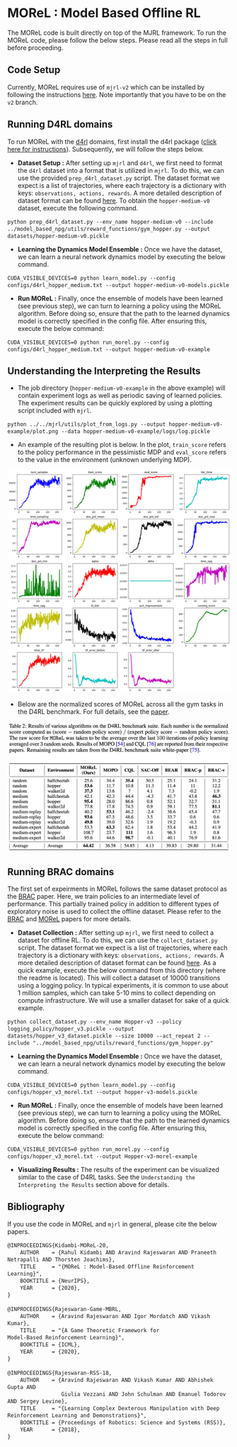 # MOReL : Model Based Offline RL

The MOReL code is built directly on top of the MJRL framework. To run the MOReL code, please follow the below steps. Please read all the steps in full before proceeding.

## Code Setup
Currently, MOReL requires use of `mjrl-v2` which can be installed by following the instructions [here](https://github.com/aravindr93/mjrl/tree/v2/setup). Note importantly that you have to be on the `v2` branch.

## Running D4RL domains

To run MOReL with the [d4rl](https://sites.google.com/view/d4rl/home) domains, first install the d4rl package ([click here for instructions](https://github.com/rail-berkeley/d4rl)). Subsequently, we will follow the steps below.

- **Dataset Setup :** After setting up `mjrl` and `d4rl`, we first need to format the `d4rl` dataset into a format that is utilized in `mjrl`. To do this, we can use the provided `prep_d4rl_dataset.py` script. The dataset format we expect is a list of trajectories, where each trajectory is a dictionary with keys: `observations, actions, rewards`. A more detailed description of dataset format can be found [here](https://github.com/aravindr93/mjrl/blob/v2/mjrl/samplers/core.py). To obtain the `hopper-medium-v0` dataset, execute the following command.
```
python prep_d4rl_dataset.py --env_name hopper-medium-v0 --include ../model_based_npg/utils/reward_functions/gym_hopper.py --output datasets/hopper-medium-v0.pickle
```

- **Learning the Dynamics Model Ensemble :** Once we have the dataset, we can learn a neural network dynamics model by executing the below command. 
```
CUDA_VISIBLE_DEVICES=0 python learn_model.py --config configs/d4rl_hopper_medium.txt --output hopper-medium-v0-models.pickle
```
 
- **Run MOReL :** Finally, once the ensemble of models have been learned (see previous step), we can turn to learning a policy using the MOReL algorithm. Before doing so, ensure that the path to the learned dynamics model is correctly specified in the config file. After ensuring this, execute the below command:
```
CUDA_VISIBLE_DEVICES=0 python run_morel.py --config configs/d4rl_hopper_medium.txt --output hopper-medium-v0-example
```


## Understanding the Interpreting the Results

- The job directory (`hopper-medium-v0-example` in the above example) will contain experiment logs as well as periodic saving of learned policies. The experiment results can be quickly explored by using a plotting script included with `mjrl`.
```
python ../../mjrl/utils/plot_from_logs.py --output hopper-medium-v0-example/plot.png --data hopper-medium-v0-example/logs/log.pickle
```

- An example of the resulting plot is below. In the plot, `train_score` refers to the policy performance in the pessimistic MDP and `eval_score` refers to the value in the environment (unknown underlying MDP).

<td><img src="assets/example_result_d4rl.png"></td>

- Below are the normalized scores of MOReL across all the gym tasks in the D4RL benchmark. For full details, see the [paper](https://sites.google.com/view/morel).

<td><img src="assets/d4rl_result_table.png"></td>

## Running BRAC domains
The first set of expeirments in MOReL follows the same dataset protocol as the [BRAC](https://arxiv.org/abs/1911.11361) paper. Here, we train policies to an intermediate level of performance. This partially trained policy in addition to different types of exploratory noise is used to collect the offline dataset. Please refer to the [BRAC](https://arxiv.org/abs/1911.11361) and [MOReL](https://sites.google.com/view/morel) papers for more details.

- **Dataset Collection :** After setting up `mjrl`, we first need to collect a dataset for offline RL. To do this, we can use the `collect_dataset.py` script. The dataset format we expect is a list of trajectories, where each trajectory is a dictionary with keys: `observations, actions, rewards`. A more detailed description of dataset format can be found [here](https://github.com/aravindr93/mjrl/blob/v2/mjrl/samplers/core.py). As a quick example, execute the below command from this directory (where the readme is located). This will collect a dataset of 10000 transitions using a logging policy. In typical experiments, it is common to use about 1 million samples, which can take 5-10 mins to collect depending on compute infrastructure. We will use a smaller dataset for sake of a quick example.
```
python collect_dataset.py --env_name Hopper-v3 --policy logging_policy/hopper_v3.pickle --output datasets/hopper_v3_dataset.pickle --size 10000 --act_repeat 2 --include "../model_based_npg/utils/reward_functions/gym_hopper.py"
```

- **Learning the Dynamics Model Ensemble :** Once we have the dataset, we can learn a neural network dynamics model by executing the below command. 
```
CUDA_VISIBLE_DEVICES=0 python learn_model.py --config configs/hopper_v3_morel.txt --output hopper-v3-models.pickle
```
 
- **Run MOReL :** Finally, once the ensemble of models have been learned (see previous step), we can turn to learning a policy using the MOReL algorithm. Before doing so, ensure that the path to the learned dynamics model is correctly specified in the config file. After ensuring this, execute the below command:
```
CUDA_VISIBLE_DEVICES=0 python run_morel.py --config configs/hopper_v3_morel.txt --output Hopper-v3-morel-example
```

- **Visualizing Results :** The results of the experiment can be visualized similar to the case of D4RL tasks. See the `Understanding the Interpreting the Results` section above for details.


## Bibliography

If you use the code in MOReL and `mjrl` in general, please cite the below papers.
```
@INPROCEEDINGS{Kidambi-MOReL-20,
    AUTHOR    = {Rahul Kidambi AND Aravind Rajeswaran AND Praneeth Netrapalli AND Thorsten Joachims},
    TITLE     = "{MOReL : Model-Based Offline Reinforcement Learning}",
    BOOKTITLE = {NeurIPS},
    YEAR      = {2020},
}

@INPROCEEDINGS{Rajeswaran-Game-MBRL,
    AUTHOR    = {Aravind Rajeswaran AND Igor Mordatch AND Vikash Kumar},
    TITLE     = "{A Game Theoretic Framework for
Model-Based Reinforcement Learning}",
    BOOKTITLE = {ICML},
    YEAR      = {2020},
}

@INPROCEEDINGS{Rajeswaran-RSS-18,
    AUTHOR    = {Aravind Rajeswaran AND Vikash Kumar AND Abhishek Gupta AND
                 Giulia Vezzani AND John Schulman AND Emanuel Todorov AND Sergey Levine},
    TITLE     = "{Learning Complex Dexterous Manipulation with Deep Reinforcement Learning and Demonstrations}",
    BOOKTITLE = {Proceedings of Robotics: Science and Systems (RSS)},
    YEAR      = {2018},
}
```
